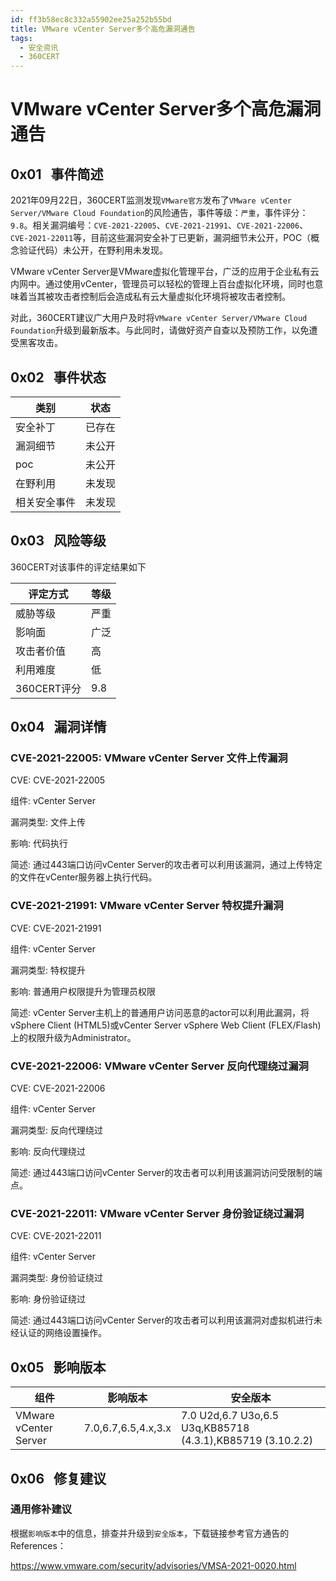 ```yaml
---
id: ff3b58ec8c332a55902ee25a252b55bd
title: VMware vCenter Server多个高危漏洞通告
tags: 
  - 安全资讯
  - 360CERT
---
```


# VMware vCenter Server多个高危漏洞通告

 0x01   事件简述
------------


2021年09月22日，360CERT监测发现`VMware官方`发布了`VMware vCenter Server/VMware Cloud Foundation`的风险通告，事件等级：`严重`，事件评分：`9.8`。相关漏洞编号：`CVE-2021-22005`、`CVE-2021-21991`、`CVE-2021-22006`、`CVE-2021-22011`等，目前这些漏洞安全补丁已更新，漏洞细节未公开，POC（概念验证代码）未公开，在野利用未发现。

VMware vCenter Server是VMware虚拟化管理平台，广泛的应用于企业私有云内网中。通过使用vCenter，管理员可以轻松的管理上百台虚拟化环境，同时也意味着当其被攻击者控制后会造成私有云大量虚拟化环境将被攻击者控制。

对此，360CERT建议广大用户及时将`VMware vCenter Server/VMware Cloud Foundation`升级到最新版本。与此同时，请做好资产自查以及预防工作，以免遭受黑客攻击。

 0x02   事件状态
------------



| 类别 | 状态 |
| --- | --- |
| 安全补丁 | 已存在 |
| 漏洞细节 | 未公开 |
| poc | 未公开 |
| 在野利用 | 未发现 |
| 相关安全事件 | 未发现 |

 0x03   风险等级
------------

360CERT对该事件的评定结果如下



| 评定方式 | 等级 |
| --- | --- |
| 威胁等级 | 严重 |
| 影响面 | 广泛 |
| 攻击者价值 | 高 |
| 利用难度 | 低 |
| 360CERT评分 | 9.8 |

 0x04   漏洞详情
------------

### CVE-2021-22005: VMware vCenter Server 文件上传漏洞

CVE: CVE-2021-22005

组件: vCenter Server

漏洞类型: 文件上传

影响: 代码执行

简述: 通过443端口访问vCenter Server的攻击者可以利用该漏洞，通过上传特定的文件在vCenter服务器上执行代码。

### CVE-2021-21991: VMware vCenter Server 特权提升漏洞

CVE: CVE-2021-21991

组件: vCenter Server

漏洞类型: 特权提升

影响: 普通用户权限提升为管理员权限

简述: vCenter Server主机上的普通用户访问恶意的actor可以利用此漏洞，将vSphere Client (HTML5)或vCenter Server vSphere Web Client (FLEX/Flash)上的权限升级为Administrator。

### CVE-2021-22006: VMware vCenter Server 反向代理绕过漏洞

CVE: CVE-2021-22006

组件: vCenter Server

漏洞类型: 反向代理绕过

影响: 反向代理绕过

简述: 通过443端口访问vCenter Server的攻击者可以利用该漏洞访问受限制的端点。

### CVE-2021-22011: VMware vCenter Server 身份验证绕过漏洞

CVE: CVE-2021-22011

组件: vCenter Server

漏洞类型: 身份验证绕过

影响: 身份验证绕过

简述: 通过443端口访问vCenter Server的攻击者可以利用该漏洞对虚拟机进行未经认证的网络设置操作。

 0x05   影响版本
------------



| 组件 | 影响版本 | 安全版本 |
| --- | --- | --- |
| VMware vCenter Server | 7.0,6.7,6.5,4.x,3.x | 7.0 U2d,6.7 U3o,6.5 U3q,KB85718 (4.3.1),KB85719 (3.10.2.2) |

 0x06   修复建议
------------

### 通用修补建议

根据`影响版本`中的信息，排查并升级到`安全版本`，下载链接参考官方通告的References：

<https://www.vmware.com/security/advisories/VMSA-2021-0020.html>